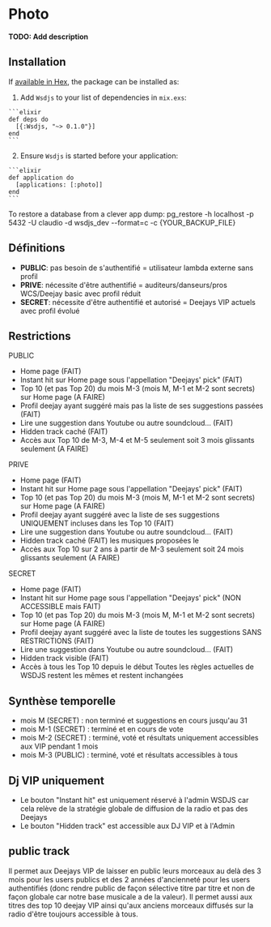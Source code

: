 # Photo

**TODO: Add description**

## Installation

If [available in Hex](https://hex.pm/docs/publish), the package can be installed as:

  1. Add `Wsdjs` to your list of dependencies in `mix.exs`:

    ```elixir
    def deps do
      [{:Wsdjs, "~> 0.1.0"}]
    end
    ```

  2. Ensure `Wsdjs` is started before your application:

    ```elixir
    def application do
      [applications: [:photo]]
    end
    ```


To restore a database from a clever app dump: pg_restore -h localhost -p 5432 -U claudio -d wsdjs_dev --format=c -c {YOUR_BACKUP_FILE}


## Définitions
 - __PUBLIC__: pas besoin de s'authentifié = utilisateur lambda externe sans profil
 - __PRIVE__: nécessite d'être authentifié = auditeurs/danseurs/pros WCS/Deejay basic avec profil réduit
 - __SECRET__: nécessite d'être authentifié et autorisé = Deejays VIP actuels avec profil évolué

## Restrictions

PUBLIC
- Home page (FAIT)
- Instant hit sur Home page sous l'appellation "Deejays' pick" (FAIT)
- Top 10 (et pas Top 20) du mois M-3 (mois M, M-1 et M-2 sont secrets) sur Home page (A FAIRE)
- Profil deejay ayant suggéré mais pas la liste de ses suggestions passées (FAIT)
- Lire une suggestion dans Youtube ou autre soundcloud...  (FAIT)
- Hidden track caché (FAIT)
- Accès aux Top 10 de M-3, M-4 et M-5 seulement soit 3 mois glissants seulement (A FAIRE)

PRIVE
- Home page (FAIT)
- Instant hit sur Home page sous l'appellation "Deejays' pick" (FAIT)
- Top 10 (et pas Top 20) du mois M-3 (mois M, M-1 et M-2 sont secrets) sur Home page (A FAIRE)
- Profil deejay ayant suggéré avec la liste de ses suggestions UNIQUEMENT incluses dans les Top 10 (FAIT)
- Lire une suggestion dans Youtube ou autre soundcloud...  (FAIT)
- Hidden track caché (FAIT)
les musiques proposées le 
- Accès aux Top 10 sur 2 ans à partir de M-3 seulement soit 24 mois glissants seulement (A FAIRE)

SECRET
- Home page (FAIT)
- Instant hit sur Home page sous l'appellation "Deejays' pick" (NON ACCESSIBLE mais FAIT)
- Top 10 (et pas Top 20) du mois M-3 (mois M, M-1 et M-2 sont secrets) sur Home page (A FAIRE)
- Profil deejay ayant suggéré avec la liste de toutes les suggestions SANS RESTRICTIONS (FAIT)
- Lire une suggestion dans Youtube ou autre soundcloud...  (FAIT)
- Hidden track visible (FAIT)
- Accès à tous les Top 10 depuis le début
Toutes les règles actuelles de WSDJS restent les mêmes et restent inchangées

## Synthèse temporelle
- mois M (SECRET) : non terminé et suggestions en cours jusqu'au 31
- mois M-1 (SECRET) : terminé et en cours de vote
- mois M-2 (SECRET) : terminé, voté et résultats uniquement accessibles aux VIP pendant 1 mois
- mois M-3 (PUBLIC) : terminé, voté et résultats accessibles à tous

## Dj VIP uniquement
- Le bouton "Instant hit" est uniquement réservé à l'admin WSDJS car cela relève de la stratégie globale de diffusion de la radio et pas des Deejays
- Le bouton "Hidden track" est accessible aux DJ VIP et à l'Admin

## public track
Il permet aux Deejays VIP de laisser en public leurs morceaux au delà des 3 mois pour les users publics et des 2 années d'ancienneté pour les users authentifiés (donc rendre public de façon sélective titre par titre et non de façon globale car notre base musicale a de la valeur). Il permet aussi aux titres des top 10 deejay VIP ainsi qu'aux anciens morceaux diffusés sur la radio d'être  toujours accessible à tous.
